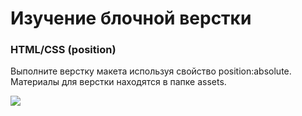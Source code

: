 # Изучение блочной верстки
### HTML/CSS (position)
Выполните верстку макета используя свойство position:absolute. Материалы для верстки находятся в папке assets.


![](https://raw.githubusercontent.com/luschenko/water_world_div/master/result.png)
		
